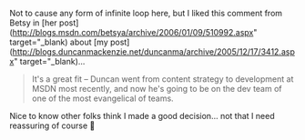 Not to cause any form of infinite loop here, but I liked this comment from Betsy in [her post](http://blogs.msdn.com/betsya/archive/2006/01/09/510992.aspx" target="_blank) about [my post](http://blogs.duncanmackenzie.net/duncanma/archive/2005/12/17/3412.aspx" target="_blank)...

> It's a great fit &#8211; Duncan went from content strategy to development at MSDN most recently, and now he's going to be on the dev team of one of the most evangelical of teams.

Nice to know other folks think I made a good decision... not that I need reassuring of course 🙂